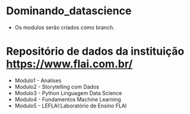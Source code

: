 # Dominando_datascience
  *  Os modulos serão criados como branch.
  
# Repositório de dados da instituição  https://www.flai.com.br/

  * Modulo1 - Analises
  * Modulo2 - Storytelling com Dados
  * Modulo3 - Python Linguagem Data Science
  * Modulo4 - Fundamentos Machine Learning
  * Modulo5 - LEFLAI:Laboratório de Ensino FLAI
